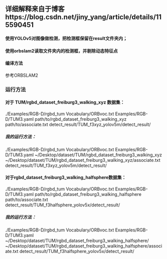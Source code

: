 ## 详细解释来自于博客https://blog.csdn.net/jiny_yang/article/details/115590451
#### 使用YOLOv5对图像做检测，把检测框保留在result文件夹内；
#### 使用orbslam2读取文件夹内的检测框，并剔除动态特征点

#### 编译方法
参考ORBSLAM2

### 运行方法
#### 对于 TUM/rgbd_dataset_freiburg3_walking_xyz 数据集：

./Examples/RGB-D/rgbd_tum Vocabulary/ORBvoc.txt Examples/RGB-D/TUM3.yaml path/to/rgbd_dataset_freiburg3_walking_xyz path/to/associate.txt detect_result/TUM_f3xyz_yolov5m/detect_result/

##### 我的运行方法：

./Examples/RGB-D/rgbd_tum Vocabulary/ORBvoc.txt Examples/RGB-D/TUM3.yaml ~/Desktop/dataset/TUM/rgbd_dataset_freiburg3_walking_xyz ~/Desktop/dataset/TUM/rgbd_dataset_freiburg3_walking_xyz/associate.txt detect_result/TUM_f3xyz_yolov5m/detect_result/

#### 对于rgbd_dataset_freiburg3_walking_halfsphere数据集：

./Examples/RGB-D/rgbd_tum Vocabulary/ORBvoc.txt Examples/RGB-D/TUM3.yaml path/to/rgbd_dataset_freiburg3_walking_halfsphere path/to/associate.txt detect_result/TUM_f3halfsphere_yolov5x/detect_result/

##### 我的运行方法：

./Examples/RGB-D/rgbd_tum Vocabulary/ORBvoc.txt Examples/RGB-D/TUM3.yaml ~/Desktop/dataset/TUM/rgbd_dataset_freiburg3_walking_halfsphere/ ~/Desktop/dataset/TUM/rgbd_dataset_freiburg3_walking_halfsphere/associate.txt detect_result/TUM_f3halfsphere_yolov5x/detect_result/



